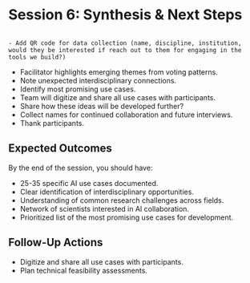# Session 6: Synthesis & Next Steps

```{include} ../timers/timer-5-minutes.md

```

```{warning}
- Add QR code for data collection (name, discipline, institution, would they be interested if reach out to them for engaging in the tools we build?)
```

- Facilitator highlights emerging themes from voting patterns.
- Note unexpected interdisciplinary connections.
- Identify most promising use cases.
- Team will digitize and share all use cases with participants.
- Share how these ideas will be developed further?
- Collect names for continued collaboration and future interviews.
- Thank participants.

## Expected Outcomes

By the end of the session, you should have:

- 25-35 specific AI use cases documented.
- Clear identification of interdisciplinary opportunities.
- Understanding of common research challenges across fields.
- Network of scientists interested in AI collaboration.
- Prioritized list of the most promising use cases for development.

## Follow-Up Actions

- Digitize and share all use cases with participants.
- Plan technical feasibility assessments.
